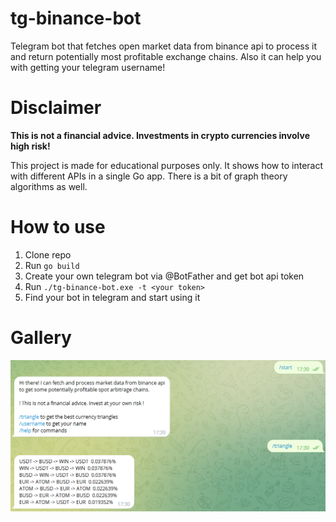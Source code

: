 # tg-binance-bot
Telegram bot that fetches open market data from binance api to process it and return potentially most profitable exchange chains.
Also it can help you with getting your telegram username!
# Disclaimer
**This is not a financial advice. Investments in crypto currencies involve high risk!**

This project is made for educational purposes only. It shows how to interact with different APIs in a single Go app.
There is a bit of graph theory algorithms as well.
# How to use
1. Clone repo
2. Run `go build`
3. Create your own telegram bot via @BotFather and get bot api token
4. Run `./tg-binance-bot.exe -t <your token>`
5. Find your bot in telegram and start using it
# Gallery
![bot dialog demo](https://github.com/oowhyy/tg-binance-bot/blob/main/images/demo1.png)
